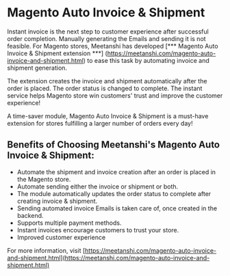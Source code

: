 # Magento Auto Invoice & Shipment


Instant invoice is the next step to customer experience after successful order completion. Manually generating the Emails and sending it is not feasible. For Magento stores, Meetanshi has developed [*** Magento Auto Invoice & Shipment extension ***] (https://meetanshi.com/magento-auto-invoice-and-shipment.html) to ease this task by automating invoice and shipment generation.

The extension creates the invoice and shipment automatically after the order is placed. The order status is changed to complete. The instant service helps Magento store win customers' trust and improve the customer experience!

A time-saver module, Magento Auto Invoice & Shipment is a must-have extension for stores fulfilling a larger number of orders every day!

## Benefits of Choosing Meetanshi's Magento Auto Invoice & Shipment:
* Automate the shipment and invoice creation after an order is placed in the Magento store.
* Automate sending either the invoice or shipment or both.
* The module automatically updates the order status to complete after creating invoice & shipment.
* Sending automated invoice Emails is taken care of, once created in the backend.
* Supports multiple payment methods.
* Instant invoices encourage customers to trust your store.
* Improved customer experience

For more information, visit [https://meetanshi.com/magento-auto-invoice-and-shipment.html](https://meetanshi.com/magento-auto-invoice-and-shipment.html)